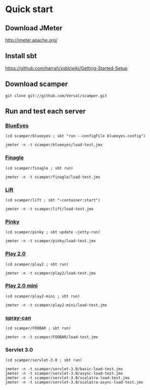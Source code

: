# Quick start

## Download JMeter

http://jmeter.apache.org/

## Install sbt

https://github.com/harrah/xsbt/wiki/Getting-Started-Setup

## Download scamper

```
git clone git://github.com/Versal/scamper.git
```

## Run and test each server


### [BlueEyes](https://github.com/jdegoes/blueeyes)

```
(cd scamper/blueeyes ; sbt "run --configFile blueeyes.config")
```

```
jmeter -n -t scamper/blueeyes/load-test.jmx
```

### [Finagle](https://github.com/twitter/finagle)

```
(cd scamper/finagle ; sbt run)
```

```
jmeter -n -t scamper/finagle/load-test.jmx
```

### [Lift](https://github.com/lift/lift)

```
(cd scamper/lift ; sbt "~container:start")
```

```
jmeter -n -t scamper/lift/load-test.jmx
```

### [Pinky](https://github.com/pk11/pinky)

```
(cd scamper/pinky ; sbt update ~jetty-run)
```

```
jmeter -n -t scamper/pinky/load-test.jmx
```

### [Play 2.0](https://github.com/playframework/Play20)

```
(cd scamper/play2 ; sbt run)
```

```
jmeter -n -t scamper/play2/load-test.jmx
```

### [Play 2.0 mini](https://github.com/typesafehub/play2-mini)

```
(cd scamper/play2-mini ; sbt run)
```

```
jmeter -n -t scamper/play2-mini/load-test.jmx
```

### [spray-can](https://github.com/spray/spray-can)

```
(cd scamper/FOOBAR ; sbt run)
```

```
jmeter -n -t scamper/FOOBAR/load-test.jmx
```

### Servlet 3.0

```
(cd scamper/servlet-3.0 ; sbt run)
```

```
jmeter -n -t scamper/servlet-3.0/basic-load-test.jmx
jmeter -n -t scamper/servlet-3.0/async-load-test.jmx
jmeter -n -t scamper/servlet-3.0/scalatra-load-test.jmx
jmeter -n -t scamper/servlet-3.0/scalatra-async-load-test.jmx
```
